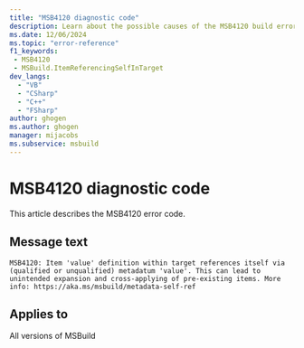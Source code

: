 ```yaml
---
title: "MSB4120 diagnostic code"
description: Learn about the possible causes of the MSB4120 build error, and get troubleshooting tips.
ms.date: 12/06/2024
ms.topic: "error-reference"
f1_keywords:
 - MSB4120
 - MSBuild.ItemReferencingSelfInTarget
dev_langs:
  - "VB"
  - "CSharp"
  - "C++"
  - "FSharp"
author: ghogen
ms.author: ghogen
manager: mijacobs
ms.subservice: msbuild
---
```


# MSB4120 diagnostic code

<!-- :::ErrorDefinitionDescription::: -->
<!-- :::editable-content name="introDescription"::: -->
This article describes the MSB4120 error code.
<!-- :::editable-content-end::: -->

## Message text

`MSB4120: Item 'value' definition within target references itself via (qualified or unqualified) metadatum 'value'. This can lead to unintended expansion and cross-applying of pre-existing items. More info: https://aka.ms/msbuild/metadata-self-ref`

<!-- :::editable-content name="postOutputDescription"::: -->
<!--
{StrBegin="MSB4120: "}
-->
<!-- :::editable-content-end::: -->
<!-- :::ErrorDefinitionDescription-end::: -->

## Applies to

All versions of MSBuild
